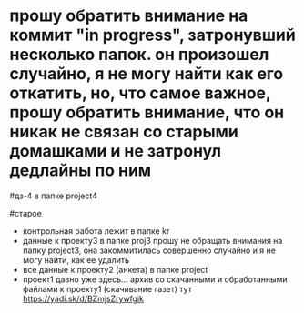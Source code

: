 # прошу обратить внимание на коммит "in progress", затронувший несколько папок. он произошел случайно, я не могу найти как его откатить, но, что самое важное, прошу обратить внимание, что он никак не связан со старыми домашками и не затронул дедлайны по ним

#дз-4 в папке project4

#старое 
* контрольная работа лежит в папке kr
* данные к проекту3 в папке proj3
прошу не обращать внимания на папку project3, она закоммитилась совершенно случайно и я не могу найти, как ее удалить
* все данные к проекту2 (анкета) в папке project
* проект1 давно уже здесь...
архив со скачанными и обработанными файлами к проекту1 (скачивание газет) тут https://yadi.sk/d/BZmjsZrywfgik
